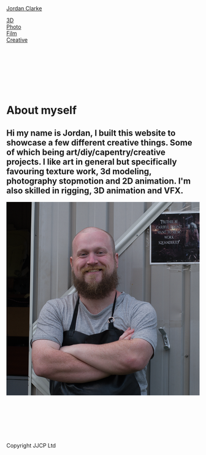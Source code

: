 <!DOCTYPE html>
<html>
<head>
<title>Jordan Clarke Portfolio</title>
<link rel="stylesheet" href="style.css" type="text/css" media="screen">
</head>
<body>
<div class = "navPlusTitleContainer">
<div class = "flexboxTitleContainer">
<a href="Index.html">Jordan Clarke</a>
</div>
<div class = "whiteStrip"><p></p></a></div>
<div class = "flexboxContainerNav">
<div class = "buttonNav"><a href="3d.html">3D</a> </div>
<div class = "buttonNav"><a href="photo.html"> Photo</a> </div>
<div class = "buttonNav"><a href="film.html"> Film</a> </div>
<div class = "buttonNav"><a href="creative.html"> Creative</a> </div>
</div>
</div>
<br>
<br>
<br>
<br>
<br>
<br>
<br>
<div class = "textboxindexabout">
<p><h1>About myself</h1></p>
</div>
<div class = "imagecontainer">
<div class = "textboxindexaboutdesc">
<p><h2>Hi my name is Jordan, I built this website to showcase a few different creative things. Some of which being art/diy/capentry/creative projects. I like art in general but specifically favouring texture work, 3d modeling, photography stopmotion and 2D animation. I'm also skilled in rigging, 3D animation and VFX.</h2></p>
</div>
<div class = "titleimage"><img src="images/JC.png" alt="Jordan Picture">
</div>
</div>
<br>
<br>
<br>
<br>
<br>
<br>
<br>
<div class = "footer"> Copyright JJCP Ltd </div>
</body>
</html>
